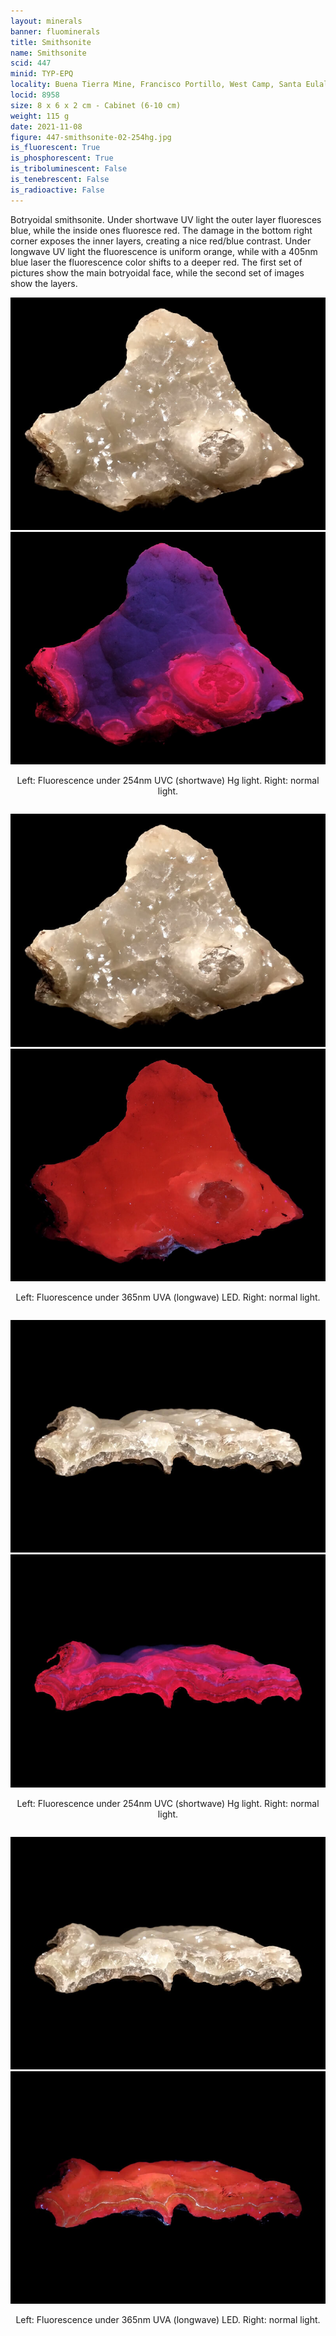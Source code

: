 ```yaml
---
layout: minerals
banner: fluominerals
title: Smithsonite
name: Smithsonite
scid: 447
minid: TYP-EPQ
locality: Buena Tierra Mine, Francisco Portillo, West Camp, Santa Eulalia Mining District, Aquiles Serdán Municipality, Chihuahua, Mexico
locid: 8958
size: 8 x 6 x 2 cm - Cabinet (6-10 cm)
weight: 115 g
date: 2021-11-08
figure: 447-smithsonite-02-254hg.jpg
is_fluorescent: True
is_phosphorescent: True
is_triboluminescent: False
is_tenebrescent: False
is_radioactive: False
---
```

Botryoidal smithsonite. Under shortwave UV light the outer layer fluoresces blue, while the inside ones fluoresce red. The damage in the bottom right corner exposes the inner layers, creating a nice red/blue contrast. Under longwave UV light the fluorescence is uniform orange, while with a 405nm blue laser the fluorescence color shifts to a deeper red. The first set of pictures show the main botryoidal face, while the second set of images show the layers.

<figure style='text-align:center; margin:0 auto; width:100%;'>
 <div class='image-slider'>
  <img src='/img/minerals/447-smithsonite-01-visible.jpg'>
  <div class='image-slider-image'>
   <img src='/img/minerals/447-smithsonite-02-254hg.jpg'>
   <div class='image-slider-dot'></div>
  </div>
 </div>
 <figcaption style='padding:1em 0 2em'>Left: Fluorescence under 254nm UVC (shortwave) Hg light. Right: normal light.</figcaption>
</figure>

<figure style='text-align:center; margin:0 auto; width:100%;'>
 <div class='image-slider'>
  <img src='/img/minerals/447-smithsonite-01-visible.jpg'>
  <div class='image-slider-image'>
   <img src='/img/minerals/447-smithsonite-03-365led.jpg'>
   <div class='image-slider-dot'></div>
  </div>
 </div>
 <figcaption style='padding:1em 0 2em'>Left: Fluorescence under 365nm UVA (longwave) LED. Right: normal light.</figcaption>
</figure>

<figure style='text-align:center; margin:0 auto; width:100%;'>
 <div class='image-slider'>
  <img src='/img/minerals/447-smithsonite-04-visible.jpg'>
  <div class='image-slider-image'>
   <img src='/img/minerals/447-smithsonite-05-254hg.jpg'>
   <div class='image-slider-dot'></div>
  </div>
 </div>
 <figcaption style='padding:1em 0 2em'>Left: Fluorescence under 254nm UVC (shortwave) Hg light. Right: normal light.</figcaption>
</figure>

<figure style='text-align:center; margin:0 auto; width:100%;'>
 <div class='image-slider'>
  <img src='/img/minerals/447-smithsonite-04-visible.jpg'>
  <div class='image-slider-image'>
   <img src='/img/minerals/447-smithsonite-06-365led.jpg'>
   <div class='image-slider-dot'></div>
  </div>
 </div>
 <figcaption style='padding:1em 0 2em'>Left: Fluorescence under 365nm UVA (longwave) LED. Right: normal light.</figcaption>
</figure>

